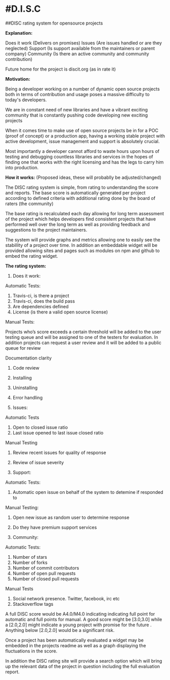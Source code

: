 #D.I.S.C
========

##DISC rating system for opensource projects

**Explanation:**

Does it work (Delivers on promises)
Issues (Are issues handled or are they neglected)
Support (Is support available from the maintainers or parent company)
Community (Is there an active community and community contribution)

Future home for the project is discit.org (as in rate it)

**Motivation:**

Being a developer working on a number of dynamic open source projects both in terms of contribution and usage poses a massive difficulty to today's developers.

We are in constant need of new libraries and have a vibrant exciting community that is constantly pushing code developing new exciting projects

When it comes time to make use of open source projects be in for a POC (proof of concept) or a production app, having a working stable project with active development, issue management and support is absolutely crucial.

Most importantly a developer cannot afford to waste hours upon hours of testing and debugging countless libraries and services in the hopes of finding one that works with the right licensing and has the legs to carry him into production.

**How it works:** (Proposed ideas, these will probablly be adjusted/changed)

The DISC rating system is simple, from rating to understanding the score and reports. The base score is automatically generated per project according to defined criteria with additional rating done by the board of raters (the community)

The base rating is recalculated each day allowing for long term assessment of the project which helps developers find consistent projects that have performed well over the long term as well as providing feedback and suggestions to the project maintainers.

The system will provide graphs and metrics allowing one to easily see the stabillity of a project over time. In addition an embeddable widget will be provided allowing sites and pages such as modules on npm and github to embed the rating widget.


**The rating system:**

1. Does it work: 

Automatic Tests:

1. Travis-ci, is there a project
2. Travis-ci, does the build pass
3. Are dependencies defined
4. License (is there a valid open source license)

Manual Tests:

Projects who’s score exceeds a certain threshold will be added to the user testing queue and will be assigned to one of the testers for evaluation. In addition projects can request a user review and it will be added to a public queue for review
 
Documentation clarity
1. Code review
2. Installing
3. Uninstalling
4. Error handling

2. Issues: 

Automatic Tests
1. Open to closed issue ratio
2. Last issue opened to last issue closed ratio

Manual Testing
1. Review recent issues for quality of response
2. Review of issue severity

3. Support:

Automatic Tests:
1. Automatic open issue on behalf of the system to detemine if responded to

Manual Testing:
1. Open new issue as random user to determine response
2. Do they have premium support services

4. Community:

Automatic Tests:
1. Number of stars
2. Number of forks
3. Number of commit contributors
4. Number of open pull requests
5. Number of closed pull requests

Manual Tests
1. Social network presence. Twitter, facebook, irc etc
2. Stackoverflow tags


A full DISC score would be A4.0/M4.0 indicating indicating full point for automatic and full points for manual. A good score might be [3.0,3.0] while a [2.0,2.0] might indicate a young project with promise for the future . Anything below [2.0,2.0] would be a significant risk.

Once a project has been automatically evaluated a widget may be embedded in the projects readme as well as a graph displaying the fluctuations in the score.

In addition the DISC rating site will provide a search option which will bring up the relevant data of the project in question including the full evaluation report.

